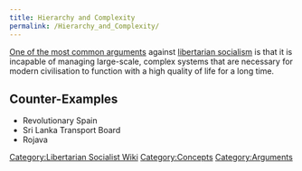 ```yaml
---
title: Hierarchy and Complexity
permalink: /Hierarchy_and_Complexity/
---
```


[One of the most common
arguments](Criticism_of_Libertarian_Socialism "wikilink") against
[libertarian socialism](Libertarian_Socialism "wikilink") is that it is
incapable of managing large-scale, complex systems that are necessary
for modern civilisation to function with a high quality of life for a
long time.

## Counter-Examples

- Revolutionary Spain
- Sri Lanka Transport Board
- Rojava

[Category:Libertarian Socialist
Wiki](Category:Libertarian_Socialist_Wiki "wikilink")
[Category:Concepts](Category:Concepts "wikilink")
[Category:Arguments](Category:Arguments "wikilink")